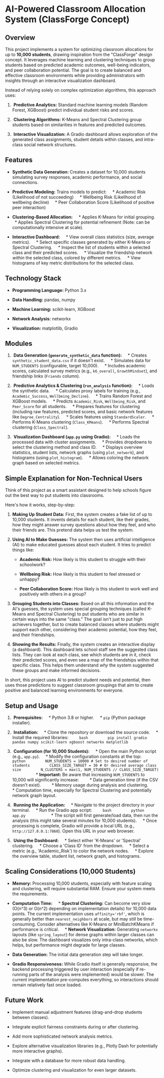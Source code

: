 # AI-Powered Classroom Allocation System (ClassForge Concept)

## Overview

This project implements a system for optimizing classroom allocations for up to **10,000 students**, drawing inspiration from the "ClassForge" design concept. It leverages machine learning and clustering techniques to group students based on predicted academic outcomes, well-being indicators, and peer collaboration potential. The goal is to create balanced and effective classroom environments while providing administrators with insights through an interactive visualization dashboard.

Instead of relying solely on complex optimization algorithms, this approach uses:

1.  **Predictive Analytics:** Standard machine learning models (Random Forest, XGBoost) predict individual student risks and scores.

2.  **Clustering Algorithms:** K-Means and Spectral Clustering group students based on similarities in features and predicted outcomes.

3.  **Interactive Visualization:** A Gradio dashboard allows exploration of the generated class assignments, student details within classes, and intra-class social network structures.

## Features

* **Synthetic Data Generation:** Creates a dataset for 10,000 students simulating survey responses, academic performance, and social connections.

* **Predictive Modeling:** Trains models to predict:
      \* Academic Risk (Likelihood of not succeeding)
      \* Wellbeing Risk (Likelihood of wellbeing decline)
      \* Peer Collaboration Score (Likelihood of positive peer interaction)

* **Clustering-Based Allocation:**
      \* Applies K-Means for initial grouping.
      \* Applies Spectral Clustering for potential refinement (Note: can be computationally intensive at scale).

* **Interactive Dashboard:**
      \* View overall class statistics (size, average metrics).
      \* Select specific classes generated by either K-Means or Spectral Clustering.
      \* Inspect the list of students within a selected class and their predicted scores.
      \* Visualize the friendship network *within* the selected class, colored by different metrics.
      \* View histograms of key metric distributions for the selected class.

## Technology Stack

* **Programming Language:** Python 3.x

* **Data Handling:** pandas, numpy

* **Machine Learning:** scikit-learn, XGBoost

* **Network Analysis:** networkx

* **Visualization:** matplotlib, Gradio

## Modules

1.  **Data Generation (`generate_synthetic_data` function):**
       \* Creates `synthetic_student_data.csv` if it doesn't exist.
       \* Simulates data for `NUM_STUDENTS` (configurable, target 10,000).
       \* Includes academic scores, calculated survey metrics (e.g., `k6_overall`, `GrowthMindset`), and friendship links (`Friends` column).

2.  **Predictive Analytics & Clustering (`run_analysis` function):**
       \* Loads the synthetic data.
       \* Calculates proxy labels for training (e.g., `Academic_Success`, `Wellbeing_Decline`).
       \* Trains Random Forest and XGBoost models.
       \* Predicts `Academic_Risk`, `Wellbeing_Risk`, and `Peer_Score` for all students.
       \* Prepares features for clustering (including raw features, predicted scores, and basic network features like `Degree_Centrality`).
       \* Scales features using `StandardScaler`.
       \* Performs K-Means clustering (`Class_KMeans`).
       \* Performs Spectral clustering (`Class_Spectral`).

3.  **Visualization Dashboard (`app.py` using Gradio):**
       \* Loads the processed data with cluster assignments.
       \* Provides dropdowns to select the clustering method and class ID.
       \* Displays overview statistics, student lists, network graphs (using `plot_network`), and histograms (using `plot_histogram`).
       \* Allows coloring the network graph based on selected metrics.

## Simple Explanation for Non-Technical Users

Think of this project as a smart assistant designed to help schools figure out the best way to put students into classrooms.

Here's how it works, step-by-step:

1. **Making Up Student Data:** First, the system creates a fake list of up to 10,000 students. It invents details for each student, like their grades, how they might answer survey questions about how they feel, and who their friends are. This pretend data helps us test the system.

2. **Using AI to Make Guesses:** The system then uses artificial intelligence (AI) to make educated guesses about each student. It tries to predict things like:

   * **Academic Risk:** How likely is this student to struggle with their schoolwork?

   * **Wellbeing Risk:** How likely is this student to feel stressed or unhappy?

   * **Peer Collaboration Score:** How likely is this student to work well and positively with others in a group?

3. **Grouping Students into Classes:** Based on all this information and the AI's guesses, the system uses special grouping techniques (called K-Means and Spectral Clustering) to put students who are similar in certain ways into the same "class." The goal isn't just to put high achievers together, but to create balanced classes where students might support each other, considering their academic potential, how they feel, and their friendships.

4. **Showing the Results:** Finally, the system creates an interactive display (a dashboard). This dashboard lets school staff see the suggested class lists. They can look at each class, see which students are in it, check their predicted scores, and even see a map of the friendships within that specific class. This helps them understand *why* the system suggested these groups and make informed decisions.

In short, this project uses AI to predict student needs and potential, then uses those predictions to suggest classroom groupings that aim to create positive and balanced learning environments for everyone.

## Setup and Usage

1.  **Prerequisites:**
       \* Python 3.8 or higher.
       \* `pip` (Python package installer).

2.  **Installation:**
       \* Clone the repository or download the source code.
       \* Install the required libraries:
           ```bash
           pip install gradio pandas numpy scikit-learn xgboost networkx matplotlib
           ```

3.  **Configuration (for 10,000 Students):**
       \* Open the main Python script (e.g., `app.py`).
       \* Modify the configuration constants at the top:
           ```python
           NUM_STUDENTS = 10000 # Set to desired number of students
           CLASS_SIZE_TARGET = 30 # Or desired average class size
           N_CLUSTERS = max(1, NUM_STUDENTS // CLASS_SIZE_TARGET)
           ```
       \* **Important:** Be aware that increasing `NUM_STUDENTS` to 10,000 will significantly increase:
           \* Data generation time (if the CSV doesn't exist).
           \* Memory usage during analysis and clustering.
           \* Computation time, especially for Spectral Clustering and potentially network graph layout.

4.  **Running the Application:**
       \* Navigate to the project directory in your terminal.
       \* Run the Gradio app script:
           ```bash
           python app.py
           ```
       \* The script will first generate/load data, then run the analysis (this might take several minutes for 10,000 students).
       \* Once processing is complete, Gradio will provide a local URL (e.g., `http://127.0.0.1:7860`). Open this URL in your web browser.

5.  **Using the Dashboard:**
       \* Select either 'K-Means' or 'Spectral' clustering.
       \* Choose a 'Class ID' from the dropdown.
       \* Select a metric (e.g., 'Academic_Risk') to color the network nodes.
       \* Explore the overview table, student list, network graph, and histograms.

## Scaling Considerations (10,000 Students)

* **Memory:** Processing 10,000 students, especially with feature scaling and clustering, will require substantial RAM. Ensure your system meets the requirements.

* **Computation Time:**
      \* **Spectral Clustering:** Can become very slow (O(n^3) or O(n^2) depending on implementation details) for 10,000 data points. The current implementation uses `affinity='rbf'`, which is generally better than `nearest_neighbors` at scale, but may still be time-consuming. Consider alternatives like K-Means or MiniBatchKMeans if performance is critical.
      \* **Network Visualization:** Generating `networkx` layouts (like `spring_layout`) for dense graphs within larger classes can also be slow. The dashboard visualizes only intra-class networks, which helps, but performance might degrade for large classes.

* **Data Generation:** The initial data generation step will take longer.

* **Gradio Responsiveness:** While Gradio itself is generally responsive, the backend processing triggered by user interaction (especially if re-running parts of the analysis were implemented) would be slower. The current implementation pre-computes everything, so interactions should remain relatively fast once loaded.

## Future Work

* Implement manual adjustment features (drag-and-drop students between classes).

* Integrate explicit fairness constraints during or after clustering.

* Add more sophisticated network analysis metrics.

* Explore alternative visualization libraries (e.g., Plotly Dash for potentially more interactive graphs).

* Integrate with a database for more robust data handling.

* Optimize clustering and visualization for even larger datasets.